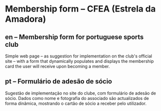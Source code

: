 # Membership form – CFEA (Estrela da Amadora)

## **en** – Membership form for portuguese sports club
Simple web page – as suggestion for implementation on the club's official site – with a form that dynamically populates and displays the membership card the user will receive upon becoming a member.

## **pt** – Formulário de adesão de sócio
Sugestão de implementação no site do clube, com formulário de adesão de sócio. Dados como nome e fotografia do associado são actualizados de forma dinâmica, mostrando o cartão de sócio a receber pelo utilizador.
